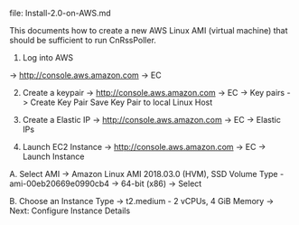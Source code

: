file: Install-2.0-on-AWS.md

This documents how to create a new AWS Linux AMI (virtual machine) that should
be sufficient to run CnRssPoller.

1. Log into AWS

  -> http://console.aws.amazon.com
  -> EC

2. Create a keypair
  -> http://console.aws.amazon.com
  -> EC
  -> Key pairs
  -> Create Key Pair
  Save Key Pair to local Linux Host

3. Create a Elastic IP
  -> http://console.aws.amazon.com
  -> EC
  -> Elastic IPs

4. Launch EC2 Instance
  -> http://console.aws.amazon.com
  -> EC
  -> Launch Instance

  A. Select AMI
    -> Amazon Linux AMI 2018.03.0 (HVM), SSD Volume Type
       - ami-00eb20669e0990cb4
    -> 64-bit (x86)
    -> Select

  B. Choose an Instance Type
    -> t2.medium - 2 vCPUs, 4 GiB Memory
    -> Next: Configure Instance Details





